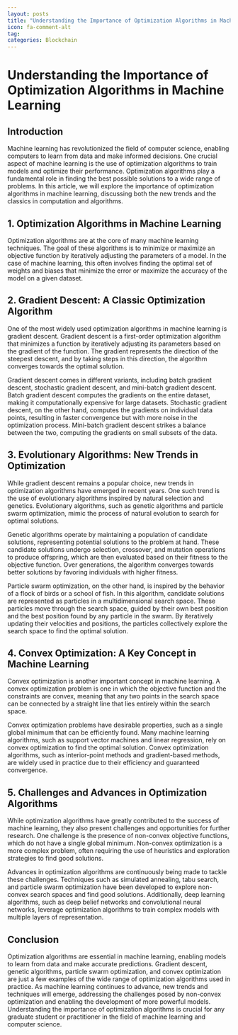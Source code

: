 ```yaml
---
layout: posts
title: "Understanding the Importance of Optimization Algorithms in Machine Learning"
icon: fa-comment-alt
tag:      
categories: Blockchain
---
```



# Understanding the Importance of Optimization Algorithms in Machine Learning

## Introduction

Machine learning has revolutionized the field of computer science, enabling computers to learn from data and make informed decisions. One crucial aspect of machine learning is the use of optimization algorithms to train models and optimize their performance. Optimization algorithms play a fundamental role in finding the best possible solutions to a wide range of problems. In this article, we will explore the importance of optimization algorithms in machine learning, discussing both the new trends and the classics in computation and algorithms.

## 1. Optimization Algorithms in Machine Learning

Optimization algorithms are at the core of many machine learning techniques. The goal of these algorithms is to minimize or maximize an objective function by iteratively adjusting the parameters of a model. In the case of machine learning, this often involves finding the optimal set of weights and biases that minimize the error or maximize the accuracy of the model on a given dataset.

## 2. Gradient Descent: A Classic Optimization Algorithm

One of the most widely used optimization algorithms in machine learning is gradient descent. Gradient descent is a first-order optimization algorithm that minimizes a function by iteratively adjusting its parameters based on the gradient of the function. The gradient represents the direction of the steepest descent, and by taking steps in this direction, the algorithm converges towards the optimal solution.

Gradient descent comes in different variants, including batch gradient descent, stochastic gradient descent, and mini-batch gradient descent. Batch gradient descent computes the gradients on the entire dataset, making it computationally expensive for large datasets. Stochastic gradient descent, on the other hand, computes the gradients on individual data points, resulting in faster convergence but with more noise in the optimization process. Mini-batch gradient descent strikes a balance between the two, computing the gradients on small subsets of the data.

## 3. Evolutionary Algorithms: New Trends in Optimization

While gradient descent remains a popular choice, new trends in optimization algorithms have emerged in recent years. One such trend is the use of evolutionary algorithms inspired by natural selection and genetics. Evolutionary algorithms, such as genetic algorithms and particle swarm optimization, mimic the process of natural evolution to search for optimal solutions.

Genetic algorithms operate by maintaining a population of candidate solutions, representing potential solutions to the problem at hand. These candidate solutions undergo selection, crossover, and mutation operations to produce offspring, which are then evaluated based on their fitness to the objective function. Over generations, the algorithm converges towards better solutions by favoring individuals with higher fitness.

Particle swarm optimization, on the other hand, is inspired by the behavior of a flock of birds or a school of fish. In this algorithm, candidate solutions are represented as particles in a multidimensional search space. These particles move through the search space, guided by their own best position and the best position found by any particle in the swarm. By iteratively updating their velocities and positions, the particles collectively explore the search space to find the optimal solution.

## 4. Convex Optimization: A Key Concept in Machine Learning

Convex optimization is another important concept in machine learning. A convex optimization problem is one in which the objective function and the constraints are convex, meaning that any two points in the search space can be connected by a straight line that lies entirely within the search space.

Convex optimization problems have desirable properties, such as a single global minimum that can be efficiently found. Many machine learning algorithms, such as support vector machines and linear regression, rely on convex optimization to find the optimal solution. Convex optimization algorithms, such as interior-point methods and gradient-based methods, are widely used in practice due to their efficiency and guaranteed convergence.

## 5. Challenges and Advances in Optimization Algorithms

While optimization algorithms have greatly contributed to the success of machine learning, they also present challenges and opportunities for further research. One challenge is the presence of non-convex objective functions, which do not have a single global minimum. Non-convex optimization is a more complex problem, often requiring the use of heuristics and exploration strategies to find good solutions.

Advances in optimization algorithms are continuously being made to tackle these challenges. Techniques such as simulated annealing, tabu search, and particle swarm optimization have been developed to explore non-convex search spaces and find good solutions. Additionally, deep learning algorithms, such as deep belief networks and convolutional neural networks, leverage optimization algorithms to train complex models with multiple layers of representation.

## Conclusion

Optimization algorithms are essential in machine learning, enabling models to learn from data and make accurate predictions. Gradient descent, genetic algorithms, particle swarm optimization, and convex optimization are just a few examples of the wide range of optimization algorithms used in practice. As machine learning continues to advance, new trends and techniques will emerge, addressing the challenges posed by non-convex optimization and enabling the development of more powerful models. Understanding the importance of optimization algorithms is crucial for any graduate student or practitioner in the field of machine learning and computer science.